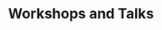 ---
layout: talks
permalink: /talks/
title: Workshops and Talks
description: 
nav: true
nav_order: 5

workshops:
  - name: "Summer School on Applied Combinatorics – Cryptography and Combinatorial Topology"
    date: 11 - 23 July 2022, TCG CREST
    description: "The program covered three main areas: 
    Foundations, which focused on combinatorial mathematics, including Polya Theory, Graph Theory, and Number Theory,
    Cryptography, which explored cryptographic methods like Ciphers and Public Key Cryptography, with an introduction to Quantum Computation and Combinatorial Topology exploring the Topological Tverberg Problem and Discrete Morse Theory."
    link: "https://www.tcgcrest.org/crest-school-2022/"
  - name: "Amazon Machine Learning Summer School"
    date: July 2022
    description: "Learnt key topics like Supervised Learning, Deep Neural Networks, Deep Learning, Dimensionality Reduction and advanced topics Probabilistic Graphical Models, Sequential Learning, Causal Inference and Reinforcement Learning."
    link: "https://www.amazon.science/academic-engagements/second-annual-ml-summer-school-amazon-india"
  - name: "Winter School on Blockchain and Cryptography"
    date: 2 - 27 Dec 2019, IISER Pune
    description: "Conducted an in-depth exploration of Blockchain architecture and Distributed Ledger Technologies, focusing on their applications beyond finance in areas like supply chain, healthcare, and voting systems. This included studying various consensus mechanisms such as proof of work and proof of stake, and analyzing the security aspects of Blockchain 1.0, 2.0, and the Tangle, identifying key vulnerabilities and risks."
    link: "https://sites.google.com/site/anindyagoswami/teaching/w2019"

talks:
  - title: "Deep Item Response Theory"
    thumbnail: ../assets/img/deep_irt.png
    date: 11 September 2023, IIT-Bombay
    description: "Deep Item Response Theory (Deep IRT) is an extension of the traditional IRT which is used to analyze the properties of tests and items in educational assessments, focusing on the relationship between the latent traits of individuals and their item responses. Deep IRT takes this further by employing deep learning techniques like attention to model complex non-linear relationships between items and latent traits."
    link: ../assets/pdf/Presentation_Deep_learning_IRT_final.pdf
  - title: "MS Thesis Defense"
    date: 11 July 2023, IISER-Kolkata, MPI-NAT
    thumbnail: ../assets/img/ms_page2.png
    description: "My Master's Thesis under Prof. Johannes Soeding was presented in front of the Quantitative and Computational Biology group at MPI-NAT along with my mentors Prof. Satyaki Mazumder and Prof. Anirvan Chakraborty at IISER Kolkata."
    link: ../assets/pdf/MS_Thesis_Presentation.pdf
  - title: "Variational Inference"
    date: 10 November 2022, IISER-Kolkata
    thumbnail: ../assets/img/vi.png
    description: "Variational Inference offers an alternative to MCMC for approximating complex posterior distributions. This was an introductory talk introducing the basics of VI and how the seminal paper on Stochastic Variational Inference helped make VI faster and scalable."
    link: ../assets/pdf/vi_talk.pdf
  - title: "Computational Number Theory"
    date: 12 October 2022, IISER-Kolkata
    thumbnail: ../assets/img/img1_talk1.jpg
    description: "An introductory talk on CNT introducing Fast Exponentiation, Euler Theorem, Gauss Divisor Lemma and Modular Inversion."
    link: ../assets/pdf/Fast_Exp_Talk.pdf
  - title: "Speech Enhancement in TTS Systems"
    date: 15 December 2021, Skit AI  
    thumbnail: ../assets/img/Skit_TTS.png
    description: "My findings on enhancing speech in TTS Systems using Signal Processing, ML and DL techniques presented to the Tech team of Skit AI."
    link: ../assets/pdf/Speech_Enhancement_in_TTS_Skit.pdf
---
